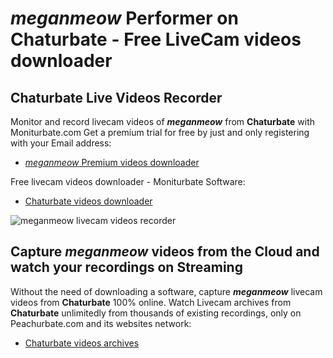 # _meganmeow_ Performer on Chaturbate - Free LiveCam videos downloader

## Chaturbate Live Videos Recorder

Monitor and record livecam videos of **_meganmeow_** from **Chaturbate** with Moniturbate.com
Get a premium trial for free by just and only registering with your Email address:
* [_meganmeow_ Premium videos downloader](https://moniturbate.com/request-demo-licence-key.html)

Free livecam videos downloader - Moniturbate Software:
* [Chaturbate videos downloader](https://moniturbate.com/moniturbate-download-software.html)

![_meganmeow_ livecam videos recorder](https://peachurnet.com/templates/moniturbate-software.png)


## Capture _meganmeow_ videos from the Cloud and watch your recordings on Streaming

Without the need of downloading a software, capture **_meganmeow_** livecam videos from **Chaturbate** 100% online.
Watch Livecam archives from **Chaturbate** unlimitedly from thousands of existing recordings, only on Peachurbate.com and its websites network:
* [Chaturbate videos archives](https://peachurnet.com/)